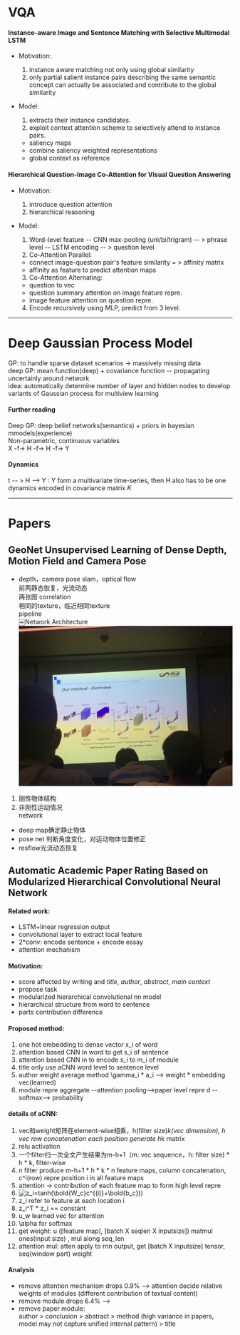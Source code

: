 # VQA  
#### Instance-aware Image and Sentence Matching with Selective Multimodal LSTM

* Motivation:  
  1. instance aware matching not only using global similarity  
  2. only partial salient instance pairs describing the same semantic concept can actually be associated and contribute to the global similarity  
  
* Model:
  1. extracts their instance candidates.  
  2. exploit context attention scheme to selectively attend to instance pairs.
    * saliency maps
    * combine saliency weighted representations
    * global context as reference
  
#### Hierarchical Question-Image Co-Attention for Visual Question Answering

* Motivation:
  1. introduce question attention
  2. hierarchical reasoning
* Model:  
  1. Word-level feature -- CNN max-pooling \(uni/bi/trigram\) -- \> phrase level -- LSTM encoding -- \> question level
  2. Co-Attention Parallel:
    * connect image-question pair's feature similarity = \> affinity matrix
    * affinity as feature to predict attention maps
  3. Co-Attention Alternating:
    * question to vec
    * question summary attention on image feature repre.
    * image feature attention on question repre.
    
  4. Encode recursively using MLP, predict from 3 level.

---

# Deep Gaussian Process Model

GP: to handle sparse dataset scenarios -> massively missing data  
deep GP: mean function(deep) + covariance function -- propagating uncertainly around network  
idea: automatically determine number of layer and hidden nodes to develop variants of Gaussian process for multiview learning  

#### Further reading

Deep GP: deep belief networks(semantics) + priors in bayesian mmodels(experience)  
Non-parametric, continuous variables  
X -f-> H -f-> H -f-> Y  

#### Dynamics

t -- > H --> Y : Y form a multivariate time-series, then H also has to be one
dynamics encoded in covariance matrix $K$

---

# Papers

## GeoNet Unsupervised Learning of Dense Depth, Motion Field and Camera Pose
* depth，camera pose slam，optical flow  
前两静态恢复，光流动态  
两张图 correlation  
相同的texture，临近相同texture  
pipeline  
￼Network Architecture  
![architecture](Figures/geonet.jpg)  
1. 刚性物体结构  
2. 非刚性运动情况  
network  
* deep map确定静止物体  
* pose net 判断角度变化，对运动物体位置修正  
* resflow光流动态恢复  

## Automatic Academic Paper Rating Based on Modularized Hierarchical Convolutional Neural Network

#### Related work:

* LSTM+linear regression output
* convolutional layer to extract local feature
* 2*conv: encode sentence + encode essay
* attention mechanism

#### Motivation:

* score affected by writing and _title_, _author_, _abstract_, _main_ _context_
* propose task
* modularized hierarchical convolutional nn model
* hierarchical structure from word to sentence  
* parts contribution difference  

#### Proposed method:

1. one hot embedding to dense vector x_i of word  
2. attention based CNN in word to get s_i of sentence  
3. attention based CNN in to encode s_i to m_i of module  
4. title only use aCNN word level to sentence level  
5. author weight average method \gamma_i * a_i --> weight * embedding vec(learned)  
6. module repre aggregate --attention pooling-->paper level repre d --softmax--> probability  

#### details of aCNN:

1. vec和weight矩阵在element-wise相乘，h(filter size)*k(vec dimension), h vec row concatenation each position generate h*k matrix  
2. relu  activation  
3. 一个filter扫一次全文产生结果为m-h+1（m: vec sequence，h: filter size) * h * k, filter-wise  
4. n filter produce m-h+1 * h * k * n feature maps, column concatenation, c^i(row) repre position i in all feature maps  
5. attention -> contribution of each feature map to form high level repre  
6. <img src="https://latex.codecogs.com/gif.latex?\inline&space;z_i=tanh(\bold{W_c}c^{(i)}&plus;\bold{b_c}))" title="z_i=tanh(\bold{W_c}c^{(i)}+\bold{b_c}))" />  
7. z_i refer to feature at each location i  
8. z_i^T * z_i == constant  
9. u_w learned vec for attention  
10. \alpha for softmax
11. get weight: u ([feature map], [batch X seqlen X inputsize]) matmul ones(input size) , mul along seq_len
12. attention mul: atten apply to rnn output, get [batch X inputsize] tensor, seq(window part) weight

#### Analysis

* remove attention mechanism drops 0.9% --> attention decide relative weights of modules (different contribution of textual content)
* remove module drops 6.4% --> 
* remove paper module:  
  author > conclusion > abstract > method (high variance in papers, model may not capture unified internal pattern) > title

